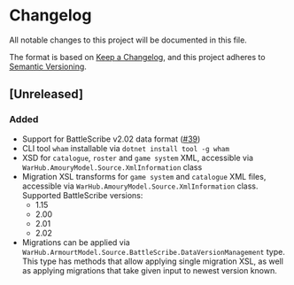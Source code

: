 # Changelog

All notable changes to this project will be documented in this file.

The format is based on [Keep a Changelog](https://keepachangelog.com/en/1.0.0/),
and this project adheres to [Semantic Versioning](https://semver.org/spec/v2.0.0.html).

## [Unreleased]

### Added
* Support for BattleScribe v2.02 data format ([#39])
* CLI tool `wham` installable via `dotnet install tool -g wham`
* XSD for `catalogue`, `roster` and `game system` XML, accessible via
  `WarHub.AmouryModel.Source.XmlInformation` class
* Migration XSL transforms for `game system` and `catalogue` XML files,
  accessible via `WarHub.AmouryModel.Source.XmlInformation` class. Supported
  BattleScribe versions:
  - 1.15
  - 2.00
  - 2.01
  - 2.02
* Migrations can be applied via `WarHub.ArmourtModel.Source.BattleScribe.DataVersionManagement`
  type. This type has methods that allow applying single migration XSL, as well as applying
  migrations that take given input to newest version known.



[#39]: https://github.com/WarHub/wham/pull/39